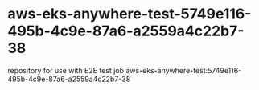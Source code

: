 # aws-eks-anywhere-test-5749e116-495b-4c9e-87a6-a2559a4c22b7-38
repository for use with E2E test job aws-eks-anywhere-test:5749e116-495b-4c9e-87a6-a2559a4c22b7-38
